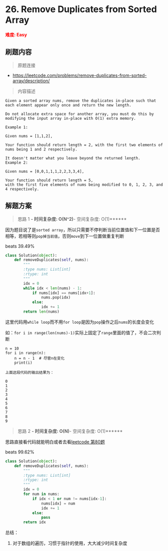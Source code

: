 # 26. Remove Duplicates from Sorted Array

**<font color=red>难度: Easy</font>**

## 刷题内容

> 原题连接

* https://leetcode.com/problems/remove-duplicates-from-sorted-array/description/

> 内容描述

```
Given a sorted array nums, remove the duplicates in-place such that each element appear only once and return the new length.

Do not allocate extra space for another array, you must do this by modifying the input array in-place with O(1) extra memory.

Example 1:

Given nums = [1,1,2],

Your function should return length = 2, with the first two elements of nums being 1 and 2 respectively.

It doesn't matter what you leave beyond the returned length.
Example 2:

Given nums = [0,0,1,1,1,2,2,3,3,4],

Your function should return length = 5,
with the first five elements of nums being modified to 0, 1, 2, 3, and 4 respectively.
```

## 解题方案

> 思路 1
******- 时间复杂度: O(N^2)******- 空间复杂度: O(1)******

因为题目说了是```sorted array```，所以只需要不停判断当前位置值和下一位置是否相等，若相等则```pop掉当前值```，否则```move```到下一位置做重复判断

beats 39.49%

```python
class Solution(object):
    def removeDuplicates(self, nums):
        """
        :type nums: List[int]
        :rtype: int
        """
        idx = 0
        while idx < len(nums) - 1:
            if nums[idx] == nums[idx+1]:
                nums.pop(idx)
            else:
                idx += 1
        return len(nums)
```


这里代码用```while loop```而不用```for loop```是因为```pop```操作之后```nums```的长度会变化

如：```for i in range(len(nums)-1)```实际上固定了```range```里面的值了，不会二次判断

```
n = 10
for i in range(n):
    n = n - 1  # 尽管n在变化
    print(i)

上面这段代码的输出结果为：

0
1
2
3
4
5
6
7
8
9
```

> 思路 2
******- 时间复杂度: O(N)******- 空间复杂度: O(1)******


思路直接看代码就能明白或者去看[leetcode 第80题](./080.md)

beats 99.62%

```python
class Solution(object):
    def removeDuplicates(self, nums):
        """
        :type nums: List[int]
        :rtype: int
        """
        idx = 0
        for num in nums:
            if idx < 1 or num != nums[idx-1]:
                nums[idx] = num
                idx += 1
            else:
                pass
        return idx
```
总结：
1. 对于数组的遍历，习惯于指针的使用，大大减少时间复杂度